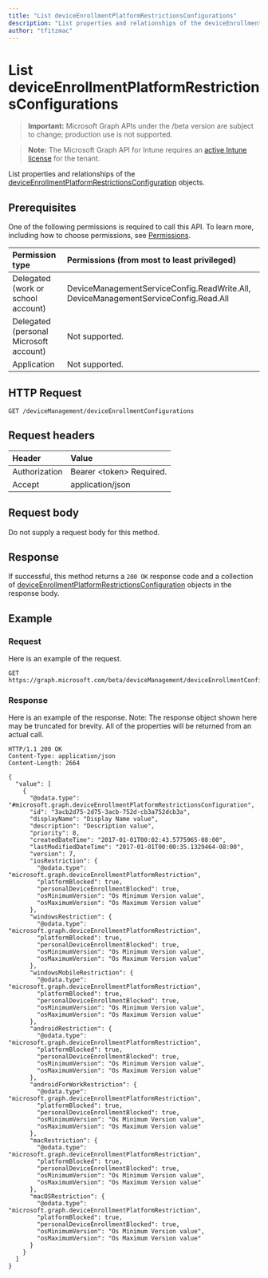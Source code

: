 ```yaml
---
title: "List deviceEnrollmentPlatformRestrictionsConfigurations"
description: "List properties and relationships of the deviceEnrollmentPlatformRestrictionsConfiguration objects."
author: "tfitzmac"
---
```


# List deviceEnrollmentPlatformRestrictionsConfigurations

> **Important:** Microsoft Graph APIs under the /beta version are subject to change; production use is not supported.

> **Note:** The Microsoft Graph API for Intune requires an [active Intune license](https://go.microsoft.com/fwlink/?linkid=839381) for the tenant.

List properties and relationships of the [deviceEnrollmentPlatformRestrictionsConfiguration](../resources/intune-onboarding-deviceenrollmentplatformrestrictionsconfiguration.md) objects.

## Prerequisites
One of the following permissions is required to call this API. To learn more, including how to choose permissions, see [Permissions](/concepts/permissions-reference.md).

|Permission type|Permissions (from most to least privileged)|
|:---|:---|
|Delegated (work or school account)|DeviceManagementServiceConfig.ReadWrite.All, DeviceManagementServiceConfig.Read.All|
|Delegated (personal Microsoft account)|Not supported.|
|Application|Not supported.|

## HTTP Request
<!-- {
  "blockType": "ignored"
}
-->
``` http
GET /deviceManagement/deviceEnrollmentConfigurations
```

## Request headers
|Header|Value|
|:---|:---|
|Authorization|Bearer &lt;token&gt; Required.|
|Accept|application/json|

## Request body
Do not supply a request body for this method.

## Response
If successful, this method returns a `200 OK` response code and a collection of [deviceEnrollmentPlatformRestrictionsConfiguration](../resources/intune-onboarding-deviceenrollmentplatformrestrictionsconfiguration.md) objects in the response body.

## Example

### Request
Here is an example of the request.
``` http
GET https://graph.microsoft.com/beta/deviceManagement/deviceEnrollmentConfigurations
```

### Response
Here is an example of the response. Note: The response object shown here may be truncated for brevity. All of the properties will be returned from an actual call.
``` http
HTTP/1.1 200 OK
Content-Type: application/json
Content-Length: 2664

{
  "value": [
    {
      "@odata.type": "#microsoft.graph.deviceEnrollmentPlatformRestrictionsConfiguration",
      "id": "3acb2d75-2d75-3acb-752d-cb3a752dcb3a",
      "displayName": "Display Name value",
      "description": "Description value",
      "priority": 8,
      "createdDateTime": "2017-01-01T00:02:43.5775965-08:00",
      "lastModifiedDateTime": "2017-01-01T00:00:35.1329464-08:00",
      "version": 7,
      "iosRestriction": {
        "@odata.type": "microsoft.graph.deviceEnrollmentPlatformRestriction",
        "platformBlocked": true,
        "personalDeviceEnrollmentBlocked": true,
        "osMinimumVersion": "Os Minimum Version value",
        "osMaximumVersion": "Os Maximum Version value"
      },
      "windowsRestriction": {
        "@odata.type": "microsoft.graph.deviceEnrollmentPlatformRestriction",
        "platformBlocked": true,
        "personalDeviceEnrollmentBlocked": true,
        "osMinimumVersion": "Os Minimum Version value",
        "osMaximumVersion": "Os Maximum Version value"
      },
      "windowsMobileRestriction": {
        "@odata.type": "microsoft.graph.deviceEnrollmentPlatformRestriction",
        "platformBlocked": true,
        "personalDeviceEnrollmentBlocked": true,
        "osMinimumVersion": "Os Minimum Version value",
        "osMaximumVersion": "Os Maximum Version value"
      },
      "androidRestriction": {
        "@odata.type": "microsoft.graph.deviceEnrollmentPlatformRestriction",
        "platformBlocked": true,
        "personalDeviceEnrollmentBlocked": true,
        "osMinimumVersion": "Os Minimum Version value",
        "osMaximumVersion": "Os Maximum Version value"
      },
      "androidForWorkRestriction": {
        "@odata.type": "microsoft.graph.deviceEnrollmentPlatformRestriction",
        "platformBlocked": true,
        "personalDeviceEnrollmentBlocked": true,
        "osMinimumVersion": "Os Minimum Version value",
        "osMaximumVersion": "Os Maximum Version value"
      },
      "macRestriction": {
        "@odata.type": "microsoft.graph.deviceEnrollmentPlatformRestriction",
        "platformBlocked": true,
        "personalDeviceEnrollmentBlocked": true,
        "osMinimumVersion": "Os Minimum Version value",
        "osMaximumVersion": "Os Maximum Version value"
      },
      "macOSRestriction": {
        "@odata.type": "microsoft.graph.deviceEnrollmentPlatformRestriction",
        "platformBlocked": true,
        "personalDeviceEnrollmentBlocked": true,
        "osMinimumVersion": "Os Minimum Version value",
        "osMaximumVersion": "Os Maximum Version value"
      }
    }
  ]
}
```



